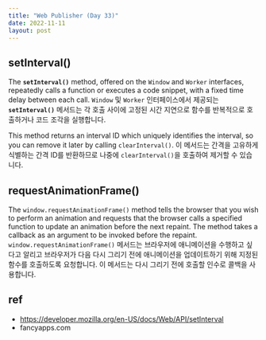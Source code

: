 ```yaml
---
title: "Web Publisher (Day 33)"
date: 2022-11-11
layout: post
---
```


## setInterval()

The **`setInterval()`** method, offered on the `Window` and `Worker` interfaces, repeatedly calls a function or executes a code snippet, with a fixed time delay between each call.
`Window` 및 `Worker` 인터페이스에서 제공되는 **`setInterval()`** 메서드는 각 호출 사이에 고정된 시간 지연으로 함수를 반복적으로 호출하거나 코드 조각을 실행합니다.

This method returns an interval ID which uniquely identifies the interval, so you can remove it later by calling `clearInterval()`.
이 메서드는 간격을 고유하게 식별하는 간격 ID를 반환하므로 나중에 `clearInterval()`을 호출하여 제거할 수 있습니다.

## requestAnimationFrame()

The `window.requestAnimationFrame()` method tells the browser that you wish to perform an animation and requests that the browser calls a specified function to update an animation before the next repaint. The method takes a callback as an argument to be invoked before the repaint.
`window.requestAnimationFrame()` 메서드는 브라우저에 애니메이션을 수행하고 싶다고 알리고 브라우저가 다음 다시 그리기 전에 애니메이션을 업데이트하기 위해 지정된 함수를 호출하도록 요청합니다. 이 메서드는 다시 그리기 전에 호출할 인수로 콜백을 사용합니다.

## ref

- https://developer.mozilla.org/en-US/docs/Web/API/setInterval
- fancyapps.com
